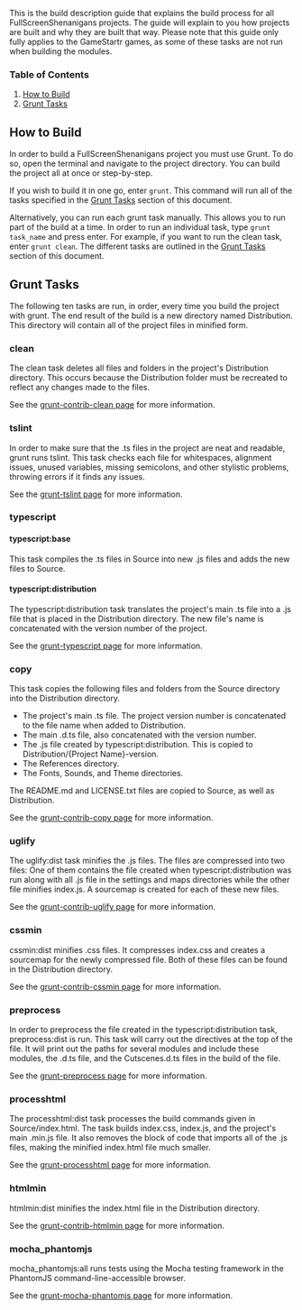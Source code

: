 This is the build description guide that explains the build process for all FullScreenShenanigans projects. The guide will explain to you how projects are built and why they are built that way. Please note that this guide only fully applies to the GameStartr games, as some of these tasks are not run when building the modules.

### Table of Contents

1. [How to Build](#how-to-build)
2. [Grunt Tasks](#grunt-tasks)

## How to Build
In order to build a FullScreenShenanigans project you must use Grunt. To do so, open the terminal and navigate to the project directory. You can build the project all at once or step-by-step.

If you wish to build it in one go, enter `grunt`. This command will run all of the tasks specified in the [Grunt Tasks](#grunt-tasks) section of this document.

Alternatively, you can run each grunt task manually. This allows you to run part of the build at a time. In order to run an individual task, type `grunt task_name` and press enter. For example, if you want to run the clean task, enter `grunt clean`. The different tasks are outlined in the [Grunt Tasks](#grunt-tasks) section of this document.


## Grunt Tasks
The following ten tasks are run, in order, every time you build the project with grunt. The end result of the build is a new directory named Distribution. This directory will contain all of the project files in minified form.

### clean
The clean task deletes all files and folders in the project's Distribution directory. This occurs because the Distribution folder must be recreated to reflect any changes made to the files.

See the [grunt-contrib-clean page](https://github.com/gruntjs/grunt-contrib-clean) for more information.

### tslint
In order to make sure that the .ts files in the project are neat and readable, grunt runs tslint. This task checks each file for whitespaces, alignment issues, unused variables, missing semicolons, and other stylistic problems, throwing errors if it finds any issues.

See the [grunt-tslint page](https://github.com/palantir/grunt-tslint) for more information.

### typescript
#### typescript:base
This task compiles the .ts files in Source into new .js files and adds the new files to Source.
#### typescript:distribution
The typescript:distribution task translates the project's main .ts file into a .js file that is placed in the Distribution directory. The new file's name is concatenated with the version number of the project.

See the [grunt-typescript page](https://github.com/k-maru/grunt-typescript) for more information.

### copy
This task copies the following files and folders from the Source directory into the Distribution directory. 
* The project's main .ts file. The project version number is concatenated to the file name when added to Distribution.
* The main .d.ts file, also concatenated with the version number. 
* The .js file created by typescript:distribution. This is copied to Distribution/{Project Name}-version. 
* The References directory.
* The Fonts, Sounds, and Theme directories.

The README.md and LICENSE.txt files are copied to Source, as well as Distribution.

See the [grunt-contrib-copy page](https://github.com/gruntjs/grunt-contrib-copy) for more information.

### uglify
The uglify:dist task minifies the .js files. The files are compressed into two files: One of them contains the file created when typescript:distribution was run along with all .js file in the settings and maps directories while the other file minifies index.js. A sourcemap is created for each of these new files.

See the [grunt-contrib-uglify page](https://github.com/gruntjs/grunt-contrib-uglify) for more information.

### cssmin
cssmin:dist minifies .css files. It compresses index.css and creates a sourcemap for the newly compressed file. Both of these files can be found in the Distribution directory.

See the [grunt-contrib-cssmin page](https://github.com/gruntjs/grunt-contrib-cssmin) for more information.

### preprocess
In order to preprocess the file created in the typescript:distribution task, preprocess:dist is run. This task will carry out the directives at the top of the file. It will print out the paths for several modules and include these modules, the .d.ts file, and the Cutscenes.d.ts files in the build of the file.

See the [grunt-preprocess page](https://github.com/jsoverson/grunt-preprocess) for more information.

### processhtml
The processhtml:dist task processes the build commands given in Source/index.html. The task builds index.css, index.js, and the project's main .min.js file. It also removes the block of code that imports all of the .js files, making the minified index.html file much smaller.

See the [grunt-processhtml page](https://github.com/dciccale/grunt-processhtml) for more information.

### htmlmin
htmlmin:dist minifies the index.html file in the Distribution directory.

See the [grunt-contrib-htmlmin page](https://github.com/gruntjs/grunt-contrib-htmlmin) for more information.

### mocha_phantomjs
mocha_phantomjs:all runs tests using the Mocha testing framework in the PhantomJS command-line-accessible browser.

See the [grunt-mocha-phantomjs page](https://github.com/jdcataldo/grunt-mocha-phantomjs) for more information.